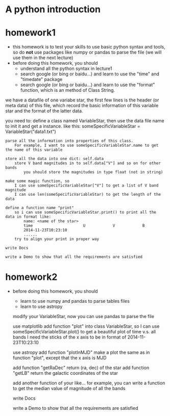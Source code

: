 # A python introduction

# homework1

* this homework is to test your skills to use basic python syntax and tools, so do **not** use packages like numpy or pandas to parse the file (we will use them in the next lecture)
* before doing this homework, you should
    * understand all the python syntax in lecture1
    * search google (or bing or baidu...) and learn to use the "time" and "timedate" package
    * search google (or bing or baidu...) and learn to use the "format" function, which is an method of Class String.

we have a datafile of one variabe star, the first few lines is the header (or meta data) of this file, which record the basic information of this variable star and the format of the latter data.

you need to:
    define a class named VariableStar, then use the data file name to init it and get a instance.
        like this:   someSpecificVariableStar = VariableStar("data1.txt")

    parse all the information into properties of this class.
        For example, I want to use someSpecificVariableStar.name to get the name of this variable

    store all the data into one dict: self.data
        store V band magnitudes in to self.data["V"] and so on for other bands
            you should store the magnitudes in type float (not in string)

    make some magic function, so
        I can use someSpecificVariableStar["V"] to get a list of V band magnitude
        I can use len(someSpecificVariableStar) to get the length of the data

    define a function name "print"
        so i can use someSpecificVariableStar.print() to print all the data in format like:
            name: <name of the star>
            time                      U            V            B
            2014-11-23T10:23:10
            ......
        try to align your print in proper way

    write Docs

    write a Demo to show that all the requirements are satisfied

# homework2
* before doing this homework, you should
    * learn to use numpy and pandas to parse tables files
    * learn to use astropy

    modify your VariableStar, now you can use pandas to parse the file

    use matplotlib
    add function "plot" into class VariableStar, so
        I can use someSpecificVariableStar.plot() to get a beautiful plot of time v.s. all bands
        I need the sticks of the x axis to be in format of 2014-11-23T10:23:10

    use astropy
    add function "plotInMJD"
        make a plot the same as in function "plot", except that the x axis is MJD

    add function "getRaDec"
        return (ra, dec) of the star
    add function "getLB"
        return the galactic coordinates of the star

    add another function of your like...
        for example, you can write a function to get the median value of magnitude of all the bands

    write Docs

    write a Demo to show that all the requirements are satisfied
